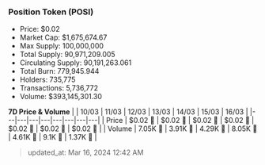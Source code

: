 
  ### Position Token (POSI)
  - Price: $0.02
  - Market Cap: $1,675,674.67
  - Max Supply: 100,000,000
  - Total Supply: 90,971,209.005
  - Circulating Supply: 90,191,263.061
  - Total Burn: 779,945.944
  - Holders: 735,775
  - Transactions: 5,736,772
  - Volume: $393,145,301.30

  **7D Price & Volume**
  | | 10&#x2F;03 | 11&#x2F;03 | 12&#x2F;03 | 13&#x2F;03 | 14&#x2F;03 | 15&#x2F;03 | 16&#x2F;03 |
  |---|---|---|---|---|---|---|---|
  | Price | $0.02 🚀 | $0.02 🚀 | $0.02 🚀 | $0.02 🚀 | $0.02 🔻 | $0.02 🚀 | $0.02 🔻 |
  | Volume | 7.05K 🚀 | 3.91K 🔻 | 4.29K 🚀 | 8.05K 🚀 | 4.61K 🔻 | 9.1K 🚀 | 1.37K 🔻 |

  > updated_at: Mar 16, 2024 12:42 AM
